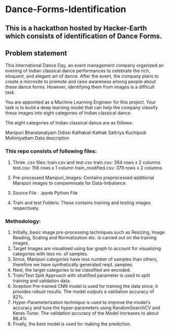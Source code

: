 # Dance-Forms-Identification

## This is a hackathon hosted by Hacker-Earth which consists of identification of Dance Forms.

## Problem statement
This International Dance Day, an event management company organized an evening of Indian classical dance performances to celebrate the rich, eloquent, and elegant art of dance. After the event, the company plans to create a microsite to promote and raise awareness among people about these dance forms. However, identifying them from images is a difficult task.

You are appointed as a Machine Learning Engineer for this project. Your task is to build a deep learning model that can help the company classify these images into eight categories of Indian classical dance.


The eight categories of Indian classical dance are as follows:

Manipuri
Bharatanatyam
Odissi
Kathakali
Kathak
Sattriya
Kuchipudi
Mohiniyattam
Data description


### This repo consists of following files:

1. Three .csv files: train.csv and test.csv
   train.csv: 364 rows x 2 columns
   test.csv: 156 rows  x 1 column
   train_modified.csv: 379 rows x 2 columns
   
2. Pre-processed Manipuri_Images:
    Contains preprocessed additional Manipuri images to compemnsate for Data-Imbalance.
    
3.  Source File : .ipynb Python File

4.  Train and test Folders: These contains training and testing images respectively.

### Methodology:

1. Initially, basic image pre-processing techniques such as Resizing, Image Reading, Scaling and Normalization etc. is carried out on the training images.
2. Target Images are visualised using bar graph to account for visualising categories with less no. of samples.
3. Since, Manipuri categories have less number of samples than others, therefore we have synthetically generated reqd. samples.
4. Next, the target categories to be classified are encoded.
5. Train/Test Split Approach with stratified parameter is used to split training and validation data.
6. Xception Pre-trained CNN model is used for training the data since, it provides robust results. The model outputs a validation accuracy of 82%.
7. Hyper-Parameterization technique is used to improve the model's accuracy and tune the hyper-parameters using RandomSearchCV and Keras-Tuner. The validation accuracy of the Model increases to about 86.4%
8. Finally, the best model is used for making the prediction.




